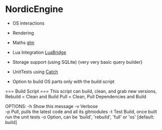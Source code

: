 NordicEngine
========
- OS interactions
- Rendering
- Maths [glm](https://github.com/g-truc/glm)
- Lua Integration [LuaBridge](https://github.com/Nulifier/LuaBridge)
- Storage support (using SQLite) {very very basic query builder}
- UnitTests using [Catch](https://github.com/philsquared/Catch)

- Option to build OS parts only with the build script

=== Build Script ===
This script can build, clean, and grab new versions,
    Rebuild = Clean and Build
    Pull = Clean, Pull Dependencies and Build

OPTIONS:
    -h  Show this message
    -v  Verbose    
    -p  Pull, pulls the latest code and all its gitmodules
    -t  Test Build, once built run the unit tests
    -o  Option, can be 'build', 'rebuild', 'full' or 'os' [default: build]
